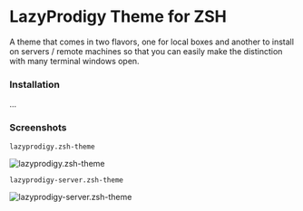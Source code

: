 # LazyProdigy Theme for ZSH

A theme that comes in two flavors, one for local boxes and another to install on servers / remote machines so that you can easily make the distinction with many terminal windows open.

### Installation

...

### Screenshots

`lazyprodigy.zsh-theme`

![lazyprodigy.zsh-theme](http://pool.drewlustro.com/img/github/lazyprodigy-ss.png "lazyprodigy.zsh-theme")

`lazyprodigy-server.zsh-theme`

![lazyprodigy-server.zsh-theme](http://pool.drewlustro.com/img/github/lazyprodigy-server-ss.png "lazyprodigy-server.zsh-theme")

